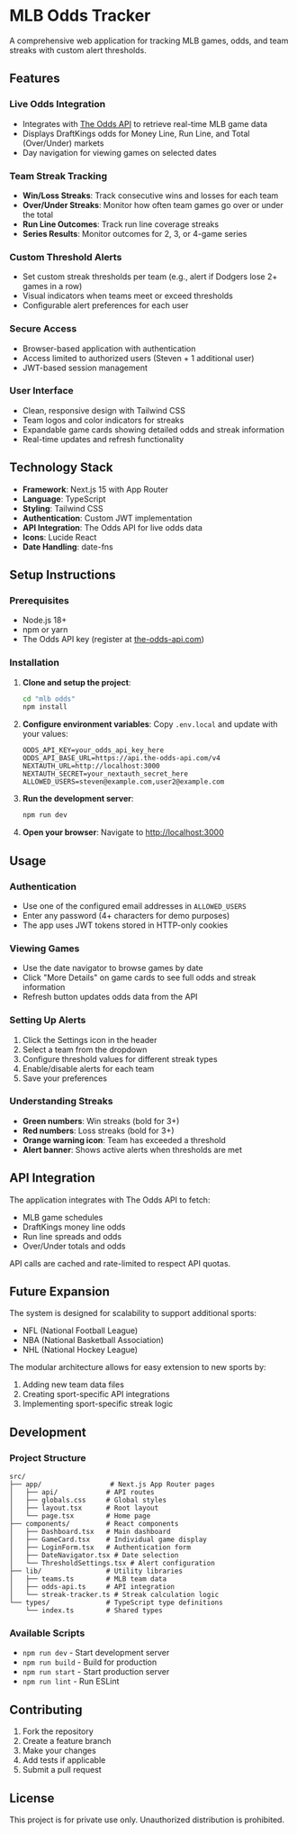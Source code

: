 # MLB Odds Tracker

A comprehensive web application for tracking MLB games, odds, and team streaks with custom alert thresholds.

## Features

### Live Odds Integration
- Integrates with [The Odds API](http://the-odds-api.com) to retrieve real-time MLB game data
- Displays DraftKings odds for Money Line, Run Line, and Total (Over/Under) markets
- Day navigation for viewing games on selected dates

### Team Streak Tracking
- **Win/Loss Streaks**: Track consecutive wins and losses for each team
- **Over/Under Streaks**: Monitor how often team games go over or under the total
- **Run Line Outcomes**: Track run line coverage streaks
- **Series Results**: Monitor outcomes for 2, 3, or 4-game series

### Custom Threshold Alerts
- Set custom streak thresholds per team (e.g., alert if Dodgers lose 2+ games in a row)
- Visual indicators when teams meet or exceed thresholds
- Configurable alert preferences for each user

### Secure Access
- Browser-based application with authentication
- Access limited to authorized users (Steven + 1 additional user)
- JWT-based session management

### User Interface
- Clean, responsive design with Tailwind CSS
- Team logos and color indicators for streaks
- Expandable game cards showing detailed odds and streak information
- Real-time updates and refresh functionality

## Technology Stack

- **Framework**: Next.js 15 with App Router
- **Language**: TypeScript
- **Styling**: Tailwind CSS
- **Authentication**: Custom JWT implementation
- **API Integration**: The Odds API for live odds data
- **Icons**: Lucide React
- **Date Handling**: date-fns

## Setup Instructions

### Prerequisites
- Node.js 18+ 
- npm or yarn
- The Odds API key (register at [the-odds-api.com](http://the-odds-api.com))

### Installation

1. **Clone and setup the project**:
   ```bash
   cd "mlb odds"
   npm install
   ```

2. **Configure environment variables**:
   Copy `.env.local` and update with your values:
   ```env
   ODDS_API_KEY=your_odds_api_key_here
   ODDS_API_BASE_URL=https://api.the-odds-api.com/v4
   NEXTAUTH_URL=http://localhost:3000
   NEXTAUTH_SECRET=your_nextauth_secret_here
   ALLOWED_USERS=steven@example.com,user2@example.com
   ```

3. **Run the development server**:
   ```bash
   npm run dev
   ```

4. **Open your browser**:
   Navigate to [http://localhost:3000](http://localhost:3000)

## Usage

### Authentication
- Use one of the configured email addresses in `ALLOWED_USERS`
- Enter any password (4+ characters for demo purposes)
- The app uses JWT tokens stored in HTTP-only cookies

### Viewing Games
- Use the date navigator to browse games by date
- Click "More Details" on game cards to see full odds and streak information
- Refresh button updates odds data from the API

### Setting Up Alerts
1. Click the Settings icon in the header
2. Select a team from the dropdown
3. Configure threshold values for different streak types
4. Enable/disable alerts for each team
5. Save your preferences

### Understanding Streaks
- **Green numbers**: Win streaks (bold for 3+)
- **Red numbers**: Loss streaks (bold for 3+)
- **Orange warning icon**: Team has exceeded a threshold
- **Alert banner**: Shows active alerts when thresholds are met

## API Integration

The application integrates with The Odds API to fetch:
- MLB game schedules
- DraftKings money line odds
- Run line spreads and odds
- Over/Under totals and odds

API calls are cached and rate-limited to respect API quotas.

## Future Expansion

The system is designed for scalability to support additional sports:
- NFL (National Football League)
- NBA (National Basketball Association) 
- NHL (National Hockey League)

The modular architecture allows for easy extension to new sports by:
1. Adding new team data files
2. Creating sport-specific API integrations
3. Implementing sport-specific streak logic

## Development

### Project Structure
```
src/
├── app/                 # Next.js App Router pages
│   ├── api/            # API routes
│   ├── globals.css     # Global styles
│   ├── layout.tsx      # Root layout
│   └── page.tsx        # Home page
├── components/         # React components
│   ├── Dashboard.tsx   # Main dashboard
│   ├── GameCard.tsx    # Individual game display
│   ├── LoginForm.tsx   # Authentication form
│   ├── DateNavigator.tsx # Date selection
│   └── ThresholdSettings.tsx # Alert configuration
├── lib/                # Utility libraries
│   ├── teams.ts        # MLB team data
│   ├── odds-api.ts     # API integration
│   └── streak-tracker.ts # Streak calculation logic
└── types/              # TypeScript type definitions
    └── index.ts        # Shared types
```

### Available Scripts

- `npm run dev` - Start development server
- `npm run build` - Build for production
- `npm run start` - Start production server
- `npm run lint` - Run ESLint

## Contributing

1. Fork the repository
2. Create a feature branch
3. Make your changes
4. Add tests if applicable
5. Submit a pull request

## License

This project is for private use only. Unauthorized distribution is prohibited.
